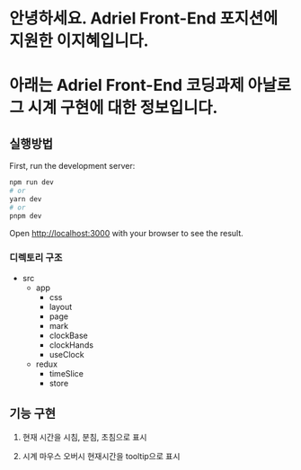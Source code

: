 # 안녕하세요. Adriel Front-End 포지션에 지원한 이지혜입니다.

# 아래는 Adriel Front-End 코딩과제 아날로그 시계 구현에 대한 정보입니다.

## 실행방법

First, run the development server:

```bash
npm run dev
# or
yarn dev
# or
pnpm dev
```

Open [http://localhost:3000](http://localhost:3000) with your browser to see the result.

### 디렉토리 구조

- src
  - app
    - css
    - layout
    - page
    - mark
    - clockBase
    - clockHands
    - useClock
  - redux
    - timeSlice
    - store

## 기능 구현

1. 현재 시간을 시침, 분침, 초침으로 표시

2. 시계 마우스 오버시 현재시간을 tooltip으로 표시
